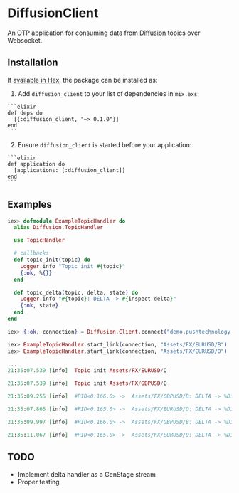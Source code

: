 # DiffusionClient

An OTP application for consuming data from [Diffusion](https://www.pushtechnology.com/products/diffusio) topics over Websocket.


## Installation

If [available in Hex](https://hex.pm/docs/publish), the package can be installed as:

  1. Add `diffusion_client` to your list of dependencies in `mix.exs`:

    ```elixir
    def deps do
      [{:diffusion_client, "~> 0.1.0"}]
    end
    ```

  2. Ensure `diffusion_client` is started before your application:

    ```elixir
    def application do
      [applications: [:diffusion_client]]
    end
    ```

## Examples

``` elixir
iex> defmodule ExampleTopicHandler do
  alias Diffusion.TopicHandler

  use TopicHandler

  # callbacks
  def topic_init(topic) do
    Logger.info "Topic init #{topic}"
    {:ok, %{}}
  end

  def topic_delta(topic, delta, state) do
    Logger.info "#{topic}: DELTA -> #{inspect delta}"
    {:ok, state}
  end
end

iex> {:ok, connection} = Diffusion.Client.connect("demo.pushtechnology.com", 80, "/diffusion?t=Commands&v=4&ty=WB", 5000, [])

iex> ExampleTopicHandler.start_link(connection, "Assets/FX/EURUSD/B")
iex> ExampleTopicHandler.start_link(connection, "Assets/FX/EURUSD/O")

...
21:35:07.539 [info]  Topic init Assets/FX/EURUSD/O

21:35:07.539 [info]  Topic init Assets/FX/GBPUSD/B

21:35:09.255 [info]  #PID<0.166.0> ->  Assets/FX/GBPUSD/B: DELTA -> %Diffusion.Websocket.Protocol.Delta{data: "1.6709", topic_alias: "!je", type: 21}

21:35:07.865 [info]  #PID<0.165.0> ->  Assets/FX/EURUSD/O: DELTA -> %Diffusion.Websocket.Protocol.Delta{data: "1.4541", topic_alias: "!j5", type: 21}

21:35:09.997 [info]  #PID<0.166.0> ->  Assets/FX/GBPUSD/B: DELTA -> %Diffusion.Websocket.Protocol.Delta{data: "1.6707", topic_alias: "!je", type: 21}

21:35:11.067 [info]  #PID<0.165.0> ->  Assets/FX/EURUSD/O: DELTA -> %Diffusion.Websocket.Protocol.Delta{data: "1.4539", topic_alias: "!j5", type: 21}
```


## TODO

- Implement delta handler as a GenStage stream
- Proper testing
